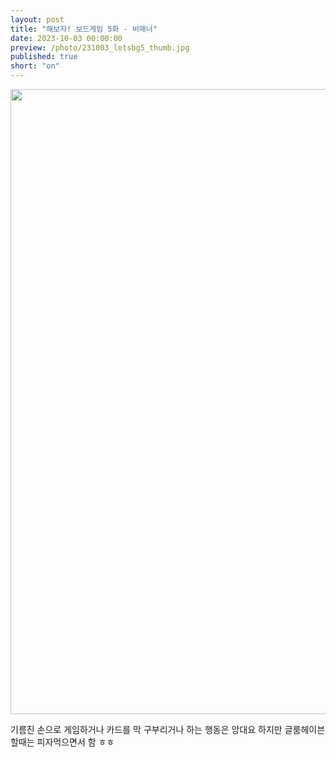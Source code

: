 ```yaml
---
layout: post
title: "해보자! 보드게임 5화 - 비매너"
date: 2023-10-03 00:00:00
preview: /photo/231003_letsbg5_thumb.jpg
published: true
short: "on"
---
```


<img src="/photo/231003_letsbg5.jpg" width="1000">


기름진 손으로 게임하거나 카드를 막 구부리거나 하는 행동은 앙대요
하지만 글룸헤이븐할때는 피자먹으면서 함 ㅎㅎ